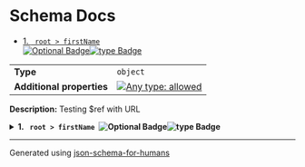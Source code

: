 # Schema Docs

- [1. <code> root > firstName </code><img alt="Optional Badge" src="https://img.shields.io/badge/Optional-yellow"><img alt="type Badge" src="https://img.shields.io/badge/type-string-4c72b0">](#firstName)

|                           |                                                                                                                                   |
| ------------------------- | --------------------------------------------------------------------------------------------------------------------------------- |
| **Type**                  | `object`                                                                                                                          |
| **Additional properties** | [![Any type: allowed](https://img.shields.io/badge/Any%20type-allowed-green)](# "Additional Properties of any type are allowed.") |

**Description:** Testing $ref with URL

<details>
<summary>
<strong> <a name="firstName"></a>1. <code> root > firstName </code><img alt="Optional Badge" src="https://img.shields.io/badge/Optional-yellow"><img alt="type Badge" src="https://img.shields.io/badge/type-string-4c72b0"></strong>  

</summary>
<blockquote>

|                |                                                                                                                             |
| -------------- | --------------------------------------------------------------------------------------------------------------------------- |
| **Type**       | `string`                                                                                                                    |
| **Defined in** | https://raw.githubusercontent.com/coveooss/json-schema-for-humans/main/docs/examples/cases/basic.json#/properties/firstName |

**Description:** The person's first name.

</blockquote>
</details>

----------------------------------------------------------------------------------------------------------------------------
Generated using [json-schema-for-humans](https://github.com/coveooss/json-schema-for-humans)